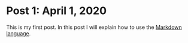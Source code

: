 # Post 1: April 1, 2020

This is my first post. In this post I will explain how to use the [Markdown language](https://en.wikipedia.org/wiki/Markdown). 

